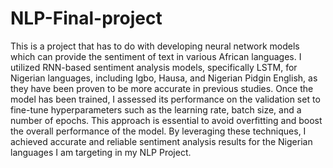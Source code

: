 # NLP-Final-project
This is a project that has to do with developing neural network models which can provide the
sentiment of text in various African languages.
I utilized RNN-based sentiment analysis models, specifically LSTM, for Nigerian languages, including Igbo, 
Hausa, and Nigerian Pidgin English, as they have been proven to be more accurate in previous studies. 
Once the model has been trained, I assessed its performance on the validation set to fine-tune hyperparameters such
as the learning rate, batch size, and a number of epochs. 
This approach is essential to avoid overfitting and boost the overall performance of the model. By leveraging these techniques,
I achieved accurate and reliable sentiment analysis results for the Nigerian languages I am targeting in my NLP Project.

